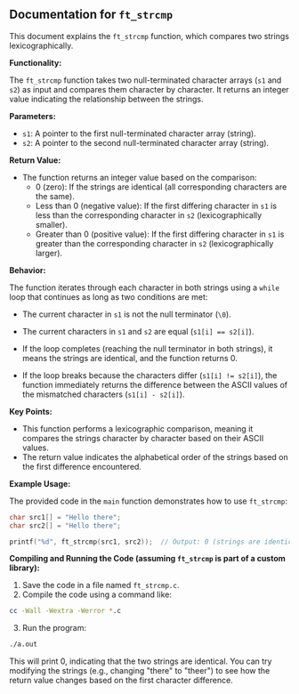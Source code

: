 ## Documentation for `ft_strcmp`

This document explains the `ft_strcmp` function, which compares two strings lexicographically.

**Functionality:**

The `ft_strcmp` function takes two null-terminated character arrays (`s1` and `s2`) as input and compares them character by character. It returns an integer value indicating the relationship between the strings.

**Parameters:**

- `s1`: A pointer to the first null-terminated character array (string).
- `s2`: A pointer to the second null-terminated character array (string).

**Return Value:**

- The function returns an integer value based on the comparison:
    - 0 (zero): If the strings are identical (all corresponding characters are the same).
    - Less than 0 (negative value): If the first differing character in `s1` is less than the corresponding character in `s2` (lexicographically smaller).
    - Greater than 0 (positive value): If the first differing character in `s1` is greater than the corresponding character in `s2` (lexicographically larger).

**Behavior:**

The function iterates through each character in both strings using a `while` loop that continues as long as two conditions are met:

- The current character in `s1` is not the null terminator (`\0`).
- The current characters in `s1` and `s2` are equal (`s1[i] == s2[i]`).

- If the loop completes (reaching the null terminator in both strings), it means the strings are identical, and the function returns 0.
- If the loop breaks because the characters differ (`s1[i] != s2[i]`), the function immediately returns the difference between the ASCII values of the mismatched characters (`s1[i] - s2[i]`).

**Key Points:**

- This function performs a lexicographic comparison, meaning it compares the strings character by character based on their ASCII values.
- The return value indicates the alphabetical order of the strings based on the first difference encountered.

**Example Usage:**

The provided code in the `main` function demonstrates how to use `ft_strcmp`:

```c
char src1[] = "Hello there";
char src2[] = "Hello there";

printf("%d", ft_strcmp(src1, src2));  // Output: 0 (strings are identical)
```

**Compiling and Running the Code (assuming `ft_strcmp` is part of a custom library):**

1. Save the code in a file named `ft_strcmp.c`.
2. Compile the code using a command like:

```bash
cc -Wall -Wextra -Werror *.c
```

3. Run the program:

```bash
./a.out
```

This will print 0, indicating that the two strings are identical. You can try modifying the strings (e.g., changing "there" to "theer") to see how the return value changes based on the first character difference.